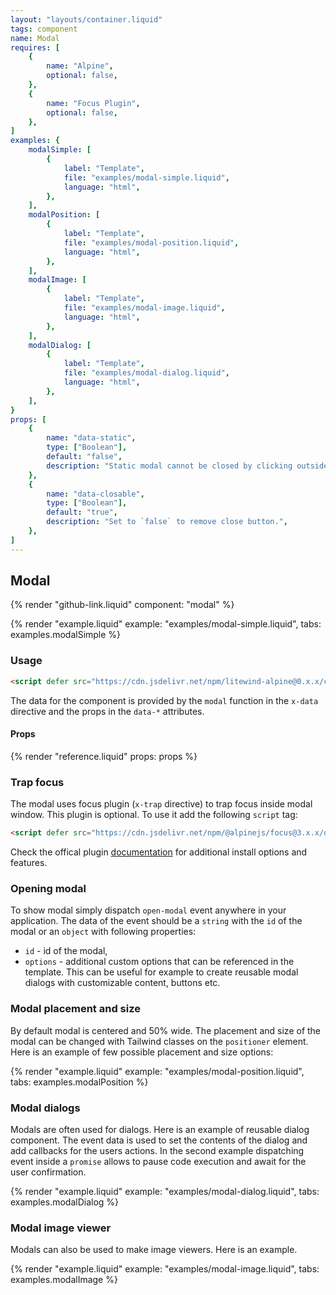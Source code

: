 ```yaml
---
layout: "layouts/container.liquid"
tags: component
name: Modal
requires: [
    {
        name: "Alpine",
        optional: false,
    },
    {
        name: "Focus Plugin",
        optional: false,
    },
]
examples: {
    modalSimple: [
        {
            label: "Template",
            file: "examples/modal-simple.liquid",
            language: "html",
        },
    ],
    modalPosition: [
        {
            label: "Template",
            file: "examples/modal-position.liquid",
            language: "html",
        },
    ],
    modalImage: [
        {
            label: "Template",
            file: "examples/modal-image.liquid",
            language: "html",
        },
    ],
    modalDialog: [
        {
            label: "Template",
            file: "examples/modal-dialog.liquid",
            language: "html",
        },
    ],
}
props: [
    {
        name: "data-static",
        type: ["Boolean"],
        default: "false",
        description: "Static modal cannot be closed by clicking outside of it.",
    },
    {
        name: "data-closable",
        type: ["Boolean"],
        default: "true",
        description: "Set to `false` to remove close button.",
    },
]
---
```

## Modal

{% render "github-link.liquid" component: "modal" %}

{% render "example.liquid" example: "examples/modal-simple.liquid", tabs: examples.modalSimple %}

### Usage

```html
<script defer src="https://cdn.jsdelivr.net/npm/litewind-alpine@0.x.x/components/modal/dist/cdn.min.js"></script>
```

The data for the component is provided by the `modal` function in the `x-data` directive and the props in the `data-*` attributes.

#### Props

{% render "reference.liquid" props: props %}

### Trap focus

The modal uses focus plugin (`x-trap` directive) to trap focus inside modal window. This plugin is optional. To use it add the following `script` tag:

```html
<script defer src="https://cdn.jsdelivr.net/npm/@alpinejs/focus@3.x.x/dist/cdn.min.js"></script>
```

Check the offical plugin [documentation](https://alpinejs.dev/plugins/focus) for additional install options and features.

### Opening modal

To show modal simply dispatch `open-modal` event anywhere in your application. The data of the event should be a `string` with the `id` of the modal or an `object` with following properties:

- `id` - id of the modal,
- `options` - additional custom options that can be referenced in the template. This can be useful for example to create reusable modal dialogs with customizable content, buttons etc.

### Modal placement and size

By default modal is centered and 50% wide. The placement and size of the modal can be changed with Tailwind classes on the `positioner` element. Here is an example of few possible placement and size options:

{% render "example.liquid" example: "examples/modal-position.liquid", tabs: examples.modalPosition %}

### Modal dialogs

Modals are often used for dialogs. Here is an example of reusable dialog component. The event data is used to set the contents of the dialog and add callbacks for the users actions. In the second example dispatching event inside a `promise` allows to pause code execution and await for the user confirmation.

{% render "example.liquid" example: "examples/modal-dialog.liquid", tabs: examples.modalDialog %}

### Modal image viewer

Modals can also be used to make image viewers. Here is an example.

{% render "example.liquid" example: "examples/modal-image.liquid", tabs: examples.modalImage %}
